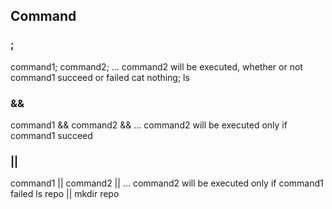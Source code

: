 ## Command
### ;
command1; command2; ...
command2 will be executed, whether or not command1 succeed or failed
cat nothing; ls
### &&
command1 && command2 && ...
command2 will be executed only if command1 succeed
### ||
command1 || command2 || ...
command2 will be executed only if command1 failed
ls repo || mkdir repo
